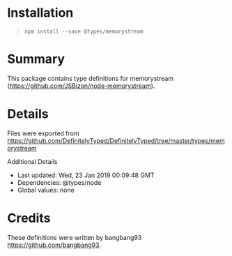 # Installation
> `npm install --save @types/memorystream`

# Summary
This package contains type definitions for memorystream (https://github.com/JSBizon/node-memorystream).

# Details
Files were exported from https://github.com/DefinitelyTyped/DefinitelyTyped/tree/master/types/memorystream

Additional Details
 * Last updated: Wed, 23 Jan 2019 00:09:48 GMT
 * Dependencies: @types/node
 * Global values: none

# Credits
These definitions were written by bangbang93 <https://github.com/bangbang93>.

